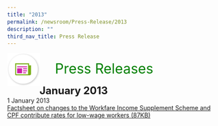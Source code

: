 ```yaml
---
title: "2013"
permalink: /newsroom/Press-Release/2013
description: ""
third_nav_title: Press Release
---
```

<img align="left"
src="/images/icons/ico_media_articles.png" class="PressReleaseIcon">
<br>
<font align="center" color="green"
size="+3">&nbsp;&nbsp;&nbsp;&nbsp;Press Releases</font><br><br>
<font size="+2"><b>January 2013</b></font><br>
1 January 2013<br>
[Factsheet on changes to the Workfare Income Supplement Scheme and CPF contribute rates for low-wage workers (87KB)](/files/pdf-press-release/jan-2013/FACTSHEET%20ON%20CHANGES%20TO%20THE%20WORKFARE%20INCOME%20SUPPLEMENT%20SCHEME%20AND%20CPF%20CONTRIBUTION%20RATES%20FOR%20LOW%20WAGE%20WORKERS.pdf)

<style>
img.PressReleaseIcon {
height:15%;
width:15%;
}
</style>